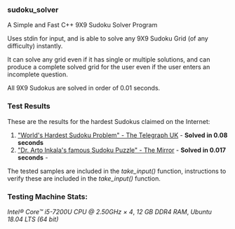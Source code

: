 ### sudoku_solver
A Simple and Fast C++ 9X9 Sudoku Solver Program

Uses stdin for input, and is able to solve any 9X9 Sudoku Grid (of any difficulty) instantly.

It can solve any grid even if it has single or multiple solutions, and can produce a complete solved grid for the user even if the user enters an incomplete question.

All 9X9 Sudokus are solved in order of 0.01 seconds.

### Test Results

These are the results for the hardest Sudokus claimed on the Internet:

1. ["World's Hardest Sudoku Problem" - The Telegraph UK](https://www.telegraph.co.uk/news/science/science-news/9359579/Worlds-hardest-sudoku-can-you-crack-it.html) - **Solved in 0.08 seconds**
2. ["Dr. Arto Inkala's famous Sudoku Puzzle" - The Mirror](https://www.mirror.co.uk/news/weird-news/worlds-hardest-sudoku-can-you-242294) - **Solved in 0.017 seconds** - 

The tested samples are included in the *take_input()* function, instructions to verify these are included in the *take_input()* function.

### **Testing Machine Stats:**
*Intel® Core™ i5-7200U CPU @ 2.50GHz × 4*, *12 GB DDR4 RAM*, *Ubuntu 18.04 LTS (64 bit)*

